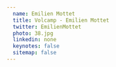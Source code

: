 ```yaml
---
  name: Emilien Mottet
  title: Volcamp - Emilien Mottet
  twitter: EmilienMottet
  photo: 38.jpg
  linkedin: none
  keynotes: false
  sitemap: false
---
```

